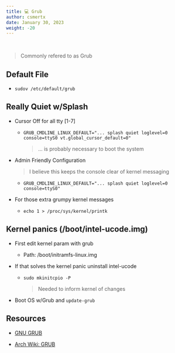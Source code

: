 ```yaml
---
title: 💻 Grub
author: csmertx
date: January 30, 2023
weight: -20
---
```


<br />

> Commonly refered to as Grub

## Default File

- ```sudov /etc/default/grub```

## Really Quiet w/Splash

- Cursor Off for all tty [1-7]

    - ```GRUB_CMDLINE_LINUX_DEFAULT="... splash quiet loglevel=0 console=ttyS0 vt.global_cursor_default=0" ```

        > ... is probably necessary to boot the system

- Admin Friendly Configuration

    > I believe this keeps the console clear of kernel messaging

    - ```GRUB_CMDLINE_LINUX_DEFAULT="... splash quiet loglevel=0 console=ttyS0"```

- For those extra grumpy kernel messages

    - ```echo 1 > /proc/sys/kernel/printk```

## Kernel panics (/boot/intel-ucode.img)

- First edit kernel param with grub

    - Path: /boot/initramfs-linux.img

- If that solves the kernel panic uninstall intel-ucode

    - ```sudo mkinitcpio -P```

        > Needed to inform kernel of changes

- Boot OS w/Grub and ```update-grub```

## Resources

- [GNU GRUB](https://www.gnu.org/software/grub/)

- [Arch Wiki: GRUB](https://wiki.archlinux.org/title/GRUB)
